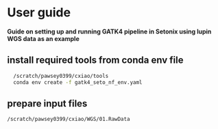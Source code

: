 # User guide
**Guide on setting up and running GATK4 pipeline in Setonix using lupin WGS data as an example**

## install required tools from conda env file
```bash
  /scratch/pawsey0399/cxiao/tools
  conda env create -f gatk4_seto_nf_env.yaml
```
## prepare input files
```bash
/scratch/pawsey0399/cxiao/WGS/01.RawData
```

